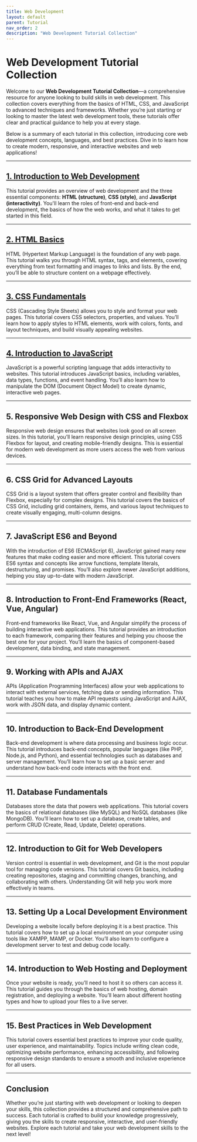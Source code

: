 ```yaml
---
title: Web Development
layout: default
parent: Tutorial
nav_order: 2
description: "Web Development Tutorial Collection"
---
```


# **Web Development Tutorial Collection**

Welcome to our **Web Development Tutorial Collection**—a comprehensive resource for anyone looking to build skills in web development. This collection covers everything from the basics of HTML, CSS, and JavaScript to advanced techniques and frameworks. Whether you’re just starting or looking to master the latest web development tools, these tutorials offer clear and practical guidance to help you at every stage.

Below is a summary of each tutorial in this collection, introducing core web development concepts, languages, and best practices. Dive in to learn how to create modern, responsive, and interactive websites and web applications!

---

## **[1. Introduction to Web Development](./what_is_web_development.md)**

This tutorial provides an overview of web development and the three essential components: **HTML (structure)**, **CSS (style)**, and **JavaScript (interactivity)**. You'll learn the roles of front-end and back-end development, the basics of how the web works, and what it takes to get started in this field.

---

## **[2. HTML Basics](./html/html_basic.md)**

HTML (Hypertext Markup Language) is the foundation of any web page. This tutorial walks you through HTML syntax, tags, and elements, covering everything from text formatting and images to links and lists. By the end, you’ll be able to structure content on a webpage effectively.

---

## **[3. CSS Fundamentals](./css/css_fundamental.md)**

CSS (Cascading Style Sheets) allows you to style and format your web pages. This tutorial covers CSS selectors, properties, and values. You’ll learn how to apply styles to HTML elements, work with colors, fonts, and layout techniques, and build visually appealing websites.

---

## **[4. Introduction to JavaScript](./javascript/introducing_javascript.md)**

JavaScript is a powerful scripting language that adds interactivity to websites. This tutorial introduces JavaScript basics, including variables, data types, functions, and event handling. You’ll also learn how to manipulate the DOM (Document Object Model) to create dynamic, interactive web pages.

---

## **5. Responsive Web Design with CSS and Flexbox**

Responsive web design ensures that websites look good on all screen sizes. In this tutorial, you’ll learn responsive design principles, using CSS Flexbox for layout, and creating mobile-friendly designs. This is essential for modern web development as more users access the web from various devices.

---

## **6. CSS Grid for Advanced Layouts**

CSS Grid is a layout system that offers greater control and flexibility than Flexbox, especially for complex designs. This tutorial covers the basics of CSS Grid, including grid containers, items, and various layout techniques to create visually engaging, multi-column designs.

---

## **7. JavaScript ES6 and Beyond**

With the introduction of ES6 (ECMAScript 6), JavaScript gained many new features that make coding easier and more efficient. This tutorial covers ES6 syntax and concepts like arrow functions, template literals, destructuring, and promises. You’ll also explore newer JavaScript additions, helping you stay up-to-date with modern JavaScript.

---

## **8. Introduction to Front-End Frameworks (React, Vue, Angular)**

Front-end frameworks like React, Vue, and Angular simplify the process of building interactive web applications. This tutorial provides an introduction to each framework, comparing their features and helping you choose the best one for your project. You’ll learn the basics of component-based development, data binding, and state management.

---

## **9. Working with APIs and AJAX**

APIs (Application Programming Interfaces) allow your web applications to interact with external services, fetching data or sending information. This tutorial teaches you how to make API requests using JavaScript and AJAX, work with JSON data, and display dynamic content.

---

## **10. Introduction to Back-End Development**

Back-end development is where data processing and business logic occur. This tutorial introduces back-end concepts, popular languages (like PHP, Node.js, and Python), and essential technologies such as databases and server management. You’ll learn how to set up a basic server and understand how back-end code interacts with the front end.

---

## **11. Database Fundamentals**

Databases store the data that powers web applications. This tutorial covers the basics of relational databases (like MySQL) and NoSQL databases (like MongoDB). You’ll learn how to set up a database, create tables, and perform CRUD (Create, Read, Update, Delete) operations.

---

## **12. Introduction to Git for Web Developers**

Version control is essential in web development, and Git is the most popular tool for managing code versions. This tutorial covers Git basics, including creating repositories, staging and committing changes, branching, and collaborating with others. Understanding Git will help you work more effectively in teams.

---

## **13. Setting Up a Local Development Environment**

Developing a website locally before deploying it is a best practice. This tutorial covers how to set up a local environment on your computer using tools like XAMPP, MAMP, or Docker. You’ll also learn to configure a development server to test and debug code locally.

---

## **14. Introduction to Web Hosting and Deployment**

Once your website is ready, you’ll need to host it so others can access it. This tutorial guides you through the basics of web hosting, domain registration, and deploying a website. You’ll learn about different hosting types and how to upload your files to a live server.

---

## **15. Best Practices in Web Development**

This tutorial covers essential best practices to improve your code quality, user experience, and maintainability. Topics include writing clean code, optimizing website performance, enhancing accessibility, and following responsive design standards to ensure a smooth and inclusive experience for all users.

---

## **Conclusion**

Whether you’re just starting with web development or looking to deepen your skills, this collection provides a structured and comprehensive path to success. Each tutorial is crafted to build your knowledge progressively, giving you the skills to create responsive, interactive, and user-friendly websites. Explore each tutorial and take your web development skills to the next level!